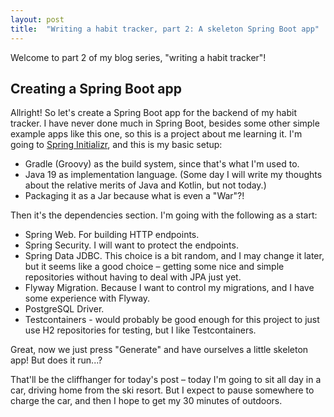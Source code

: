 ```yaml
---
layout: post
title:  "Writing a habit tracker, part 2: A skeleton Spring Boot app"
---
```


Welcome to part 2 of my blog series, "writing a habit tracker"! 

## Creating a Spring Boot app

Allright! So let's create a Spring Boot app for the backend of my habit tracker. I have never done much in Spring Boot, besides some other simple example apps like this one, so this is a project about me learning it. 
I'm going to [Spring Initializr](https://start.spring.io/), and this is my basic setup: 

* Gradle (Groovy) as the build system, since that's what I'm used to.
* Java 19 as implementation language. (Some day I will write my thoughts about the relative merits of Java and Kotlin, but not today.)
* Packaging it as a Jar because what is even a "War"?!

Then it's the dependencies section. I'm going with the following as a start:

* Spring Web. For building HTTP endpoints.
* Spring Security. I will want to protect the endpoints.  
* Spring Data JDBC. This choice is a bit random, and I may change it later, but it seems like a good choice – getting some nice and simple repositories without having to deal with JPA just yet.
* Flyway Migration. Because I want to control my migrations, and I have some experience with Flyway.
* PostgreSQL Driver. 
* Testcontainers - would probably be good enough for this project to just use H2 repositories for testing, but I like Testcontainers.

Great, now we just press "Generate" and have ourselves a little skeleton app! But does it run...?

That'll be the cliffhanger for today's post – today I'm going to sit all day in a car, driving home from the ski resort. But I expect to pause somewhere to charge the car, and then I hope to get my 30 minutes of outdoors.  
